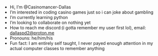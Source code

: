 - Hi, I’m @Casinomancer-Dallas
- I’m interested in coding casino games just so i can joke about gambling
- I’m currently learning python
- I’m looking to collaborate on nothing yet
- How to reach me discord:(i gotta remember my user first lol), email: dallaspd2@proton.me
- Pronouns: he/him/his
- Fun fact: I am entirely self taught, I never payed enough attention in my actual computer classes to remember anything
